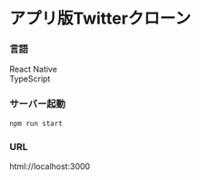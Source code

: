 # アプリ版Twitterクローン

### 言語
React Native  
TypeScript

### サーバー起動
```bash
npm run start
```

### URL
html://localhost:3000
